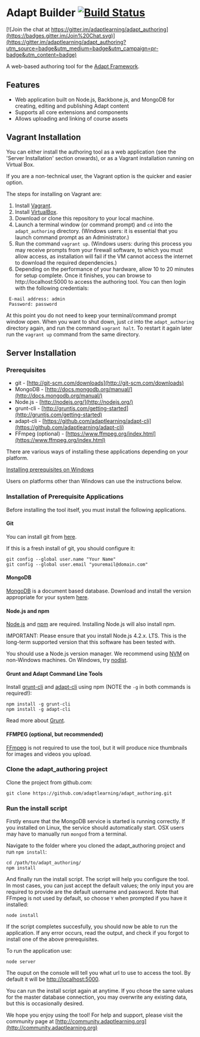 # Adapt Builder [![Build Status](https://secure.travis-ci.org/adaptlearning/adapt_authoring.png)](http://travis-ci.org/adaptlearning/adapt_authoring)

[![Join the chat at https://gitter.im/adaptlearning/adapt_authoring](https://badges.gitter.im/Join%20Chat.svg)](https://gitter.im/adaptlearning/adapt_authoring?utm_source=badge&utm_medium=badge&utm_campaign=pr-badge&utm_content=badge)
 
A web-based authoring tool for the [Adapt Framework](https://community.adaptlearning.org/).

## Features

* Web application built on Node.js, Backbone.js, and MongoDB for creating, editing and publishing Adapt content
* Supports all core extensions and components
* Allows uploading and linking of course assets

## Vagrant Installation

You can either install the authoring tool as a web application (see the 'Server Installation' section onwards), or as a Vagrant installation running on Virtual Box.

If you are a non-technical user, the Vagrant option is the quicker and easier option.

The steps for installing on Vagrant are:

1. Install [Vagrant](https://docs.vagrantup.com/v2/installation/).
2. Install [VirtualBox](https://www.virtualbox.org/wiki/Downloads).
3. Download or clone this repository to your local machine.
4. Launch a terminal window (or command prompt) and `cd` into the `adapt_authoring` directory.  (Windows users: it is essential that you launch command prompt as an Administrator.)  
5. Run the command `vagrant up`.  (Windows users: during this process you may receive prompts from your firewall software, to which you must allow access, as installation will fail if the VM cannot access the internet to download the required dependencies.)
6. Depending on the performance of your hardware, allow 10 to 20 minutes for setup complete. Once it finishes, you can browse to http://localhost:5000 to access the authoring tool. You can then login with the following credentials:

```
 E-mail address: admin
 Password: password
```
At this point you do not need to keep your terminal/command prompt window open. When you want to shut down, just `cd` into the `adapt_authoring` directory again, and run the command `vagrant halt`.  To restart it again later run the `vagrant up` command from the same directory.


## Server Installation

### Prerequisites

* git - [http://git-scm.com/downloads](http://git-scm.com/downloads)
* MongoDB - [http://docs.mongodb.org/manual/](http://docs.mongodb.org/manual/)
* Node.js - [http://nodejs.org/](http://nodejs.org/)
* grunt-cli - [http://gruntjs.com/getting-started](http://gruntjs.com/getting-started)
* adapt-cli - [https://github.com/adaptlearning/adapt-cli](https://github.com/adaptlearning/adapt-cli)
* FFmpeg (optional) - [https://www.ffmpeg.org/index.html](https://www.ffmpeg.org/index.html)

There are various ways of installing these applications depending on your platform.

[Installing prerequisites on Windows](README-windows.md)

Users on platforms other than Windows can use the instructions below.

### Installation of Prerequisite Applications

Before installing the tool itself, you must install the following applications.

#### Git

You can install git from [here](http://git-scm.com/downloads).

If this is a fresh install of git, you should configure it:

```
git config --global user.name "Your Name"
git config --global user.email "youremail@domain.com"
```

#### MongoDB

[MongoDB](https://www.mongodb.org) is a document based database. Download and install the version appropriate for your system [here](https://www.mongodb.org/downloads).  


#### Node.js and npm

[Node.js](http://nodejs.org/) and [npm](https://www.npmjs.org/) are required. Installing Node.js will also install npm.

IMPORTANT: Please ensure that you install Node.js 4.2.x. LTS. This is the long-term supported version that this software has been tested with. 

You should use a Node.js version manager. We recommend using [NVM](https://github.com/creationix/nvm) on non-Windows machines. On Windows, try [nodist](https://github.com/marcelklehr/nodist).

#### Grunt and Adapt Command Line Tools

Install [grunt-cli](http://gruntjs.com/) and [adapt-cli](https://github.com/adaptlearning/adapt-cli) using npm (NOTE the `-g` in both commands is required!):

```
npm install -g grunt-cli
npm install -g adapt-cli
```
Read more about [Grunt](http://gruntjs.com/getting-started).


#### FFMPEG (optional, but recommended)

[FFmpeg](https://www.ffmpeg.org/index.html) is not required to use the tool, but it will produce nice thumbnails for images and videos you upload. 

### Clone the adapt_authoring project

Clone the project from github.com:

```
git clone https://github.com/adaptlearning/adapt_authoring.git
```

### Run the install script

Firstly ensure that the MongoDB service is started is running correctly. If you installed on Linux, the service should automatically start. OSX users may have to manually run `mongod` from a terminal. 

Navigate to the folder where you cloned the adapt_authoring project and run `npm install`:

```
cd /path/to/adapt_authoring/
npm install

```

And finally run the install script. The script will help you configure the tool. In most cases, you can just accept the default values; the only input you are required to provide are the default username and password. Note that FFmpeg is not used by default, so choose `Y` when prompted if you have it installed:

````
node install
````
If the script completes succesfully, you should now be able to run the application. If any error occurs, read the output, and check if you forgot to install one of the above prerequisites.

To run the application use:

````
node server
````

The ouput on the console will tell you what url to use to access the tool. By default it will be [http://localhost:5000](http://localhost:5000). 

You can run the install script again at anytime. If you chose the same values for the master database connection, you may overwrite any existing data, but this is occasionally desired.

We hope you enjoy using the tool! For help and support, please visit the community page at [http://community.adaptlearning.org](http://community.adaptlearning.org)
